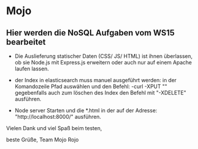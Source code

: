 # Mojo
## Hier werden die NoSQL Aufgaben vom WS15 bearbeitet

- Die Auslieferung statischer Daten (CSS/ JS/ HTML) ist ihnen überlassen,
  ob sie Node.js mit Express.js erweitern oder auch nur auf einem Apache
  laufen lassen.

- der Index in elasticsearch muss manuel ausgeführt werden:
  in der Komandozeile Pfad auswählen und den Befehl:
	-curl -XPUT ""
  gegebenfalls auch zum löschen des Index den Befehl mit "-XDELETE" ausführen.

- Node server Starten und die *.html in der auf der Adresse: "http://localhost:8000/"
  ausführen.

Vielen Dank und viel Spaß beim testen,

beste Grüße, Team Mojo Rojo
